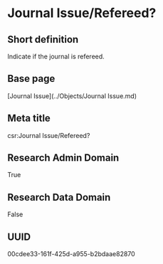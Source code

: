 # Journal Issue/Refereed?
## Short definition
Indicate if the journal is refereed.
## Base page
[Journal Issue](../Objects/Journal Issue.md)
## Meta title
csr:Journal Issue/Refereed?
## Research Admin Domain
True
## Research Data Domain
False
## UUID
00cdee33-161f-425d-a955-b2bdaae82870
